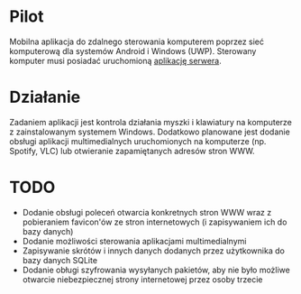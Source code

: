 # Pilot
Mobilna aplikacja do zdalnego sterowania komputerem poprzez sieć komputerową dla systemów Android i Windows (UWP). Sterowany komputer musi posiadać uruchomioną [aplikację serwera](https://github.com/lnarolski/PilotServer).

# Działanie
Zadaniem aplikacji jest kontrola działania myszki i klawiatury na komputerze z zainstalowanym systemem Windows. Dodatkowo planowane jest dodanie obsługi aplikacji multimedialnych uruchomionych na komputerze (np. Spotify, VLC) lub otwieranie zapamiętanych adresów stron WWW.

# TODO
- Dodanie obsługi poleceń otwarcia konkretnych stron WWW wraz z pobieraniem favicon'ów ze stron internetowych (i zapisywaniem ich do bazy danych)
- Dodanie możliwości sterowania aplikacjami multimedialnymi
- Zapisywanie skrótów i innych danych dodanych przez użytkownika do bazy danych SQLite
- Dodanie obługi szyfrowania wysyłanych pakietów, aby nie było możliwe otwarcie niebezpiecznej strony internetowej przez osoby trzecie
